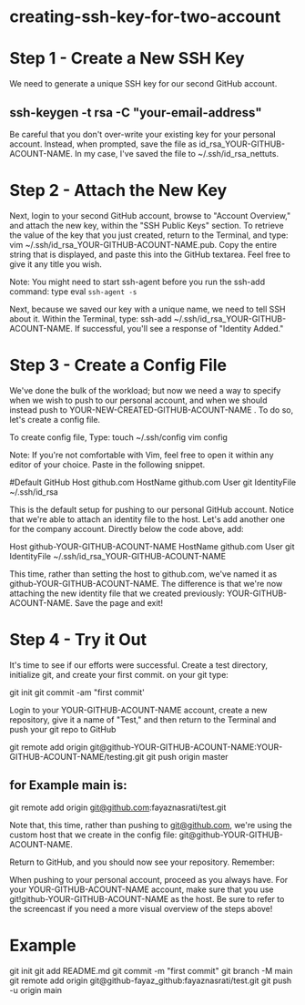 # creating-ssh-key-for-two-account
# Step 1 - Create a New SSH Key

We need to generate a unique SSH key for our second GitHub account.
## ssh-keygen -t rsa -C "your-email-address"

Be careful that you don't over-write your existing key for your personal account. Instead, when prompted, save the file as id_rsa_YOUR-GITHUB-ACOUNT-NAME. In my case, I've saved the file to ~/.ssh/id_rsa_nettuts.

# Step 2 - Attach the New Key

Next, login to your second GitHub account, browse to "Account Overview," and attach the new key, within the "SSH Public Keys" section. To retrieve the value of the key that you just created, return to the Terminal, and type: 
vim ~/.ssh/id_rsa_YOUR-GITHUB-ACOUNT-NAME.pub. Copy the entire string that is displayed, and paste this into the GitHub textarea. Feel free to give it any title you wish.

Note: You might need to start ssh-agent before you run the ssh-add command: type eval `ssh-agent -s`

Next, because we saved our key with a unique name, we need to tell SSH about it. Within the Terminal,
 type: ssh-add ~/.ssh/id_rsa_YOUR-GITHUB-ACOUNT-NAME. If successful, you'll see a response of "Identity Added."

 # Step 3 - Create a Config File
 We've done the bulk of the workload; but now we need a way to specify when we wish to push to our personal account, and when we should instead push to YOUR-NEW-CREATED-GITHUB-ACOUNT-NAME . To do so, let's create a config file.

To create config file, Type:
 touch ~/.ssh/config
 vim config

 Note: If you're not comfortable with Vim, feel free to open it within any editor of your choice. Paste in the following snippet.
 
 #Default GitHub
Host github.com
  HostName github.com
  User git
  IdentityFile ~/.ssh/id_rsa


  This is the default setup for pushing to our personal GitHub account. Notice that we're able to attach an identity file to the host. Let's add another one for the company account. Directly below the code above, add:

  Host github-YOUR-GITHUB-ACOUNT-NAME
  HostName github.com
  User git
  IdentityFile ~/.ssh/id_rsa_YOUR-GITHUB-ACOUNT-NAME

  This time, rather than setting the host to github.com, we've named it as github-YOUR-GITHUB-ACOUNT-NAME.
   The difference is that we're now attaching the new identity file that we created previously: YOUR-GITHUB-ACOUNT-NAME. Save the page and exit!
   # Step 4 - Try it Out

   It's time to see if our efforts were successful. Create a test directory, initialize git, and create your first commit.
on your git type:

git init
git commit -am "first commit'

Login to your YOUR-GITHUB-ACOUNT-NAME account, create a new repository, give it a name of "Test," and then return to the Terminal and push your git repo to GitHub


git remote add origin git@github-YOUR-GITHUB-ACOUNT-NAME:YOUR-GITHUB-ACOUNT-NAME/testing.git
git push origin master

## for Example main is:
git remote add origin git@github.com:fayaznasrati/test.git


Note that, this time, rather than pushing to git@github.com, we're using the custom host that we create in the
config file: git@github-YOUR-GITHUB-ACOUNT-NAME.

Return to GitHub, and you should now see your repository. Remember:

When pushing to your personal account, proceed as you always have.
For your YOUR-GITHUB-ACOUNT-NAME account, make sure that you use git!github-YOUR-GITHUB-ACOUNT-NAME as the host.
Be sure to refer to the screencast if you need a more visual overview of the steps above!

# Example
git init
git add README.md
git commit -m "first commit"
git branch -M main
git remote add origin git@github-fayaz_github:fayaznasrati/test.git
git push -u origin main




